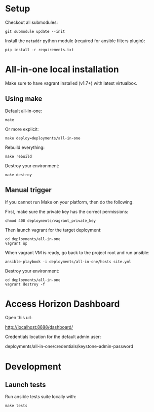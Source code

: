 Setup
======

Checkout all submodules:
```
git submodule update --init
```

Install the `netaddr` python module (required for ansible filters plugin):
```
pip install -r requirements.txt
```

All-in-one local installation
=============================

Make sure to have vagrant installed (v1.7+) with latest virtualbox.


Using make
----------

Default all-in-one:

```
make
```

Or more explicit:

```
make deploy=deployments/all-in-one
```

Rebuild everything:

```
make rebuild
```

Destroy your environment:

```
make destroy
```


Manual trigger
--------------

If you cannot run Make on your platform, then do the following.

First, make sure the private key has the correct permissions:

```
chmod 400 deployments/vagrant_private_key
```

Then launch vagrant for the target deployment:


```
cd deployments/all-in-one
vagrant up
```

When vagrant VM is ready, go back to the project root and run ansible:

```
ansible-playbook -i deployments/all-in-one/hosts site.yml
```

Destroy your environment:

```
cd deployments/all-in-one
vagrant destroy -f
```

Access Horizon Dashboard
========================

Open this url:

[http://localhost:8888/dashboard/](http://localhost:8888/dashboard/)

Credentials location for the default admin user:

deployments/all-in-one/credentials/keystone-admin-password

Development
============

Launch tests
-------------

Run ansible tests suite locally with:

```
make tests
```